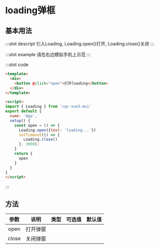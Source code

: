 # loading弹框

## 基本用法

<demo-block src="/loading">
:::slot descript
引入Loading, Loading.open()打开, Loading.close()关闭
:::

:::slot example
请在右边模拟手机上示范
:::

:::slot code
```html
<template>
  <div>
    <button @click="open">打开loading</button>
  </div>
</template>

<script>
import { Loading } from 'cqc-vue3-mui'
export default {
  name: 'App',
  setup() {
    const open = () => {
      Loading.open({text: 'loading...'})
      setTimeout(() => {
        Loading.close()
      }, 3000);
    }
    return {
      open
    }
  }
}
</script>


```
:::
</demo-block>

## 方法

|参数|说明|类型|可选值|默认值|
|:----:|:----:|:----:|:----:|:----:|
|open|打开弹窗||||
|close|关闭弹窗||||